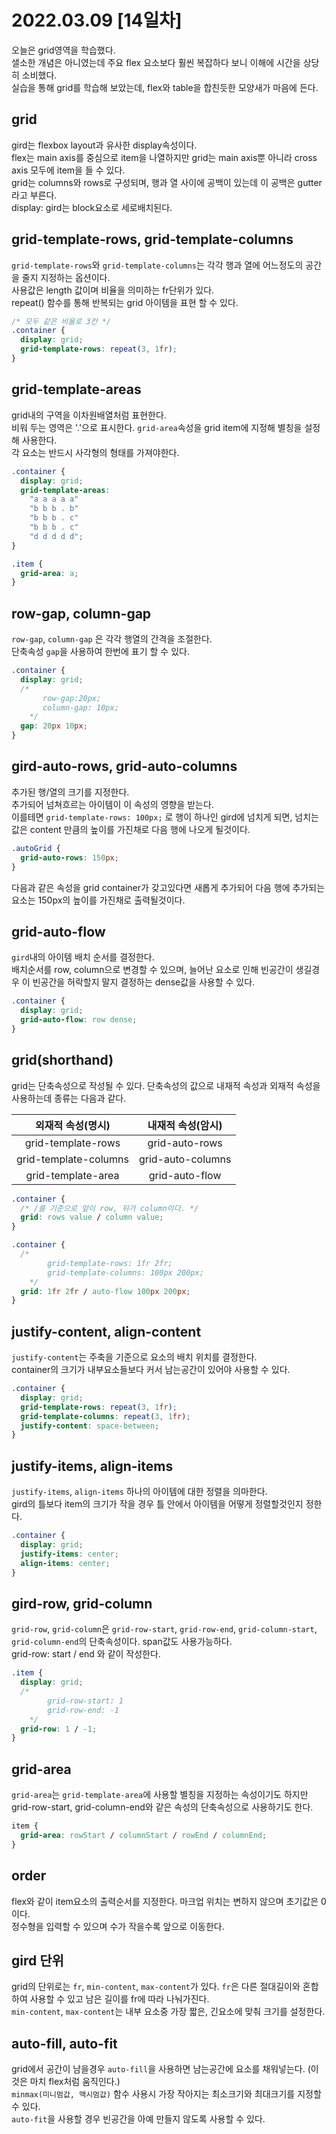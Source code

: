 # 2022.03.09 [14일차]

오늘은 grid영역을 학습했다.  
샐소한 개념은 아니였는데 주요 flex 요소보다 훨씬 복잡하다 보니 이해에 시간을 상당히 소비했다.  
실습을 통해 grid를 학습해 보았는데, flex와 table을 합친듯한 모양새가 마음에 든다.

## grid

gird는 flexbox layout과 유사한 display속성이다.  
flex는 main axis를 중심으로 item을 나열하지만 grid는 main axis뿐 아니라 cross axis 모두에 item을 들 수 있다.  
grid는 columns와 rows로 구성되며, 행과 열 사이에 공백이 있는데 이 공백은 gutter라고 부른다.  
display: gird는 block요소로 세로배치된다.

## grid-template-rows, grid-template-columns

`grid-template-rows`와 `grid-template-columns`는 각각 행과 열에 어느정도의 공간을 줄지 지정하는 옵션이다.  
사용값은 length 값이며 비율을 의미하는 fr단위가 있다.  
repeat() 함수를 통해 반복되는 grid 아이템을 표현 할 수 있다.

```css
/* 모두 같은 비율로 3칸 */
.container {
  display: grid;
  grid-template-rows: repeat(3, 1fr);
}
```

## grid-template-areas

grid내의 구역을 이차원배열처럼 표현한다.  
비워 두는 영역은 '.'으로 표시한다. `grid-area`속성을 grid item에 지정해 별칭을 설정해 사용한다.  
각 요소는 반드시 사각형의 형태를 가져야한다.

```css
.container {
  display: grid;
  grid-template-areas:
    "a a a a a"
    "b b b . b"
    "b b b . c"
    "b b b . c"
    "d d d d d";
}

.item {
  grid-area: a;
}
```

## row-gap, column-gap

`row-gap`, `column-gap` 은 각각 행열의 간격을 조절한다.  
단축속성 `gap`을 사용하여 한번에 표기 할 수 있다.

```css
.container {
  display: grid;
  /* 
       row-gap:20px;
       column-gap: 10px; 
    */
  gap: 20px 10px;
}
```

## gird-auto-rows, grid-auto-columns

추가된 행/열의 크기를 지정한다.  
추가되어 넘쳐흐르는 아이템이 이 속성의 영향을 받는다.  
이를테면 `grid-template-rows: 100px;` 로 행이 하나인 gird에 넘치게 되면, 넘치는 값은 content 만큼의 높이를 가진채로 다음 행에 나오게 될것이다.

```css
.autoGrid {
  grid-auto-rows: 150px;
}
```

다음과 같은 속성을 grid container가 갖고있다면 새롭게 추가되어 다음 행에 추가되는 요소는 150px의 높이를 가진채로 출력될것이다.

## grid-auto-flow

`gird`내의 아이템 배치 순서를 결정한다.  
배치순서를 row, column으로 변경할 수 있으며, 늘어난 요소로 인해 빈공간이 생길경우 이 빈공간을 허락할지 말지 결정하는 dense값을 사용할 수 있다.

```css
.container {
  display: grid;
  grid-auto-flow: row dense;
}
```

## grid(shorthand)

grid는 단축속성으로 작성될 수 있다. 단축속성의 값으로 내재적 속성과 외재적 속성을 사용하는데 종류는 다음과 같다.

|   외재적 속성(명시)   | 내재적 속성(암시) |
| :-------------------: | :---------------: |
|  grid-template-rows   |  grid-auto-rows   |
| grid-template-columns | grid-auto-columns |
|  grid-template-area   |  grid-auto-flow   |

```css
.container {
  /* /를 기준으로 앞이 row, 뒤가 column이다. */
  grid: rows value / column value;
}

.container {
  /*
        grid-template-rows: 1fr 2fr;
        grid-template-columns: 100px 200px; 
    */
  grid: 1fr 2fr / auto-flow 100px 200px;
}
```

## justify-content, align-content

`justify-content`는 주축을 기준으로 요소의 배치 위치를 결정한다.  
container의 크기가 내부요소들보다 커서 남는공간이 있어야 사용할 수 있다.

```css
.container {
  display: grid;
  grid-template-rows: repeat(3, 1fr);
  grid-template-columns: repeat(3, 1fr);
  justify-content: space-between;
}
```

## justify-items, align-items

`justify-items`, `align-items` 하나의 아이템에 대한 정렬을 의마한다.  
gird의 틀보다 item의 크기가 작을 경우 틀 안에서 아이템을 어떻게 정렬할것인지 정한다.

```css
.container {
  display: grid;
  justify-items: center;
  align-items: center;
}
```

## gird-row, grid-column

`grid-row`, `grid-column`은 `grid-row-start`, `grid-row-end`, `grid-column-start`, `grid-column-end`의 단축속성이다. span값도 사용가능하다.  
grid-row: start / end 와 같이 작성한다.

```css
.item {
  display: grid;
  /*
        grid-row-start: 1
        grid-row-end: -1
    */
  grid-row: 1 / -1;
}
```

## grid-area

`grid-area`는 `grid-template-area`에 사용할 별칭을 지정하는 속성이기도 하지만 grid-row-start, grid-column-end와 같은 속성의 단축속성으로 사용하기도 한다.

```css
item {
  grid-area: rowStart / columnStart / rowEnd / columnEnd;
}
```

## order

flex와 같이 item요소의 출력순서를 지정한다. 마크업 위치는 변하지 않으며 초기값은 0이다.  
정수형을 입력할 수 있으며 수가 작을수록 앞으로 이동한다.

## gird 단위

grid의 단위로는 `fr`, `min-content`, `max-content`가 있다. `fr`은 다른 절대길이와 혼합하여 사용할 수 있고 남은 길이를 fr에 따라 나눠가진다.  
`min-content`, `max-content`는 내부 요소중 가장 짧은, 긴요소에 맞춰 크기를 설정한다.

## auto-fill, auto-fit

grid에서 공간이 남을경우 `auto-fill`을 사용하면 남는공간에 요소를 채워넣는다. (이것은 마치 flex처럼 움직인다.)  
`minmax(미니멈값, 맥시멈값)` 함수 사용시 가장 작아지는 최소크기와 최대크기를 지정할 수 있다.  
`auto-fit`을 사용할 경우 빈공간을 아예 만들지 않도록 사용할 수 있다.
